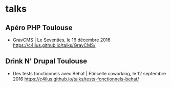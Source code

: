 # talks

## Apéro PHP Toulouse

* GravCMS | Le Seventies, le 16 décembre 2016
  <https://c4ilus.github.io/talks/GravCMS/>

## Drink N' Drupal Toulouse

* Des tests fonctionnels avec Behat | Etincelle coworking, le 12 septembre 2016
  <https://c4ilus.github.io/talks/tests-fonctionnels-behat/>
